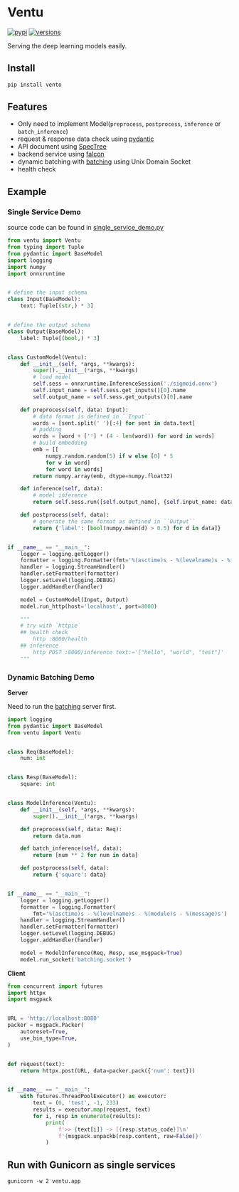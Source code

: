 # Ventu

[![pypi](https://img.shields.io/pypi/v/ventu.svg)](https://pypi.python.org/pypi/ventu)
[![versions](https://img.shields.io/pypi/pyversions/ventu.svg)](https://github.com/zenchars/ventu)

Serving the deep learning models easily.

## Install

```sh
pip install vento
```

## Features

* Only need to implement Model(`preprocess`, `postprocess`, `inference` or `batch_inference`)
* request & response data check using [pydantic](https://pydantic-docs.helpmanual.io)
* API document using [SpecTree](https://github.com/0b01001001/spectree)
* backend service using [falcon](falcon.readthedocs.io/)
* dynamic batching with [batching](https://github.com/kemingy/batching) using Unix Domain Socket
* health check

## Example

### Single Service Demo

source code can be found in [single_service_demo.py](example/single_service_demo.py)

```python
from ventu import Ventu
from typing import Tuple
from pydantic import BaseModel
import logging
import numpy
import onnxruntime


# define the input schema
class Input(BaseModel):
    text: Tuple[(str,) * 3]


# define the output schema
class Output(BaseModel):
    label: Tuple[(bool,) * 3]


class CustomModel(Ventu):
    def __init__(self, *args, **kwargs):
        super().__init__(*args, **kwargs)
        # load model
        self.sess = onnxruntime.InferenceSession('./sigmoid.onnx')
        self.input_name = self.sess.get_inputs()[0].name
        self.output_name = self.sess.get_outputs()[0].name

    def preprocess(self, data: Input):
        # data format is defined in ``Input``
        words = [sent.split(' ')[:4] for sent in data.text]
        # padding
        words = [word + [''] * (4 - len(word)) for word in words]
        # build embedding
        emb = [[
            numpy.random.random(5) if w else [0] * 5
            for w in word]
            for word in words]
        return numpy.array(emb, dtype=numpy.float32)

    def inference(self, data):
        # model inference
        return self.sess.run([self.output_name], {self.input_name: data})[0]

    def postprocess(self, data):
        # generate the same format as defined in ``Output``
        return {'label': [bool(numpy.mean(d) > 0.5) for d in data]}


if __name__ == "__main__":
    logger = logging.getLogger()
    formatter = logging.Formatter(fmt='%(asctime)s - %(levelname)s - %(module)s - %(message)s')
    handler = logging.StreamHandler()
    handler.setFormatter(formatter)
    logger.setLevel(logging.DEBUG)
    logger.addHandler(handler)

    model = CustomModel(Input, Output)
    model.run_http(host='localhost', port=8000)

    """
    # try with `httpie`
    ## health check
        http :8000/health
    ## inference 
        http POST :8000/inference text:='["hello", "world", "test"]'
    """
```

### Dynamic Batching Demo

**Server**

Need to run the [batching](https://github.com/kemingy/batching) server first.

```python
import logging
from pydantic import BaseModel
from ventu import Ventu


class Req(BaseModel):
    num: int


class Resp(BaseModel):
    square: int


class ModelInference(Ventu):
    def __init__(self, *args, **kwargs):
        super().__init__(*args, **kwargs)

    def preprocess(self, data: Req):
        return data.num

    def batch_inference(self, data):
        return [num ** 2 for num in data]

    def postprocess(self, data):
        return {'square': data}


if __name__ == "__main__":
    logger = logging.getLogger()
    formatter = logging.Formatter(
        fmt='%(asctime)s - %(levelname)s - %(module)s - %(message)s')
    handler = logging.StreamHandler()
    handler.setFormatter(formatter)
    logger.setLevel(logging.DEBUG)
    logger.addHandler(handler)

    model = ModelInference(Req, Resp, use_msgpack=True)
    model.run_socket('batching.socket')
```

**Client**

```python
from concurrent import futures
import httpx
import msgpack


URL = 'http://localhost:8080'
packer = msgpack.Packer(
    autoreset=True,
    use_bin_type=True,
)


def request(text):
    return httpx.post(URL, data=packer.pack({'num': text}))


if __name__ == "__main__":
    with futures.ThreadPoolExecutor() as executor:
        text = (0, 'test', -1, 233)
        results = executor.map(request, text)
        for i, resp in enumerate(results):
            print(
                f'>> {text[i]} -> [{resp.status_code}]\n'
                f'{msgpack.unpackb(resp.content, raw=False)}'
            )
```

## Run with Gunicorn as single services

```shell script
gunicorn -w 2 ventu.app
```
